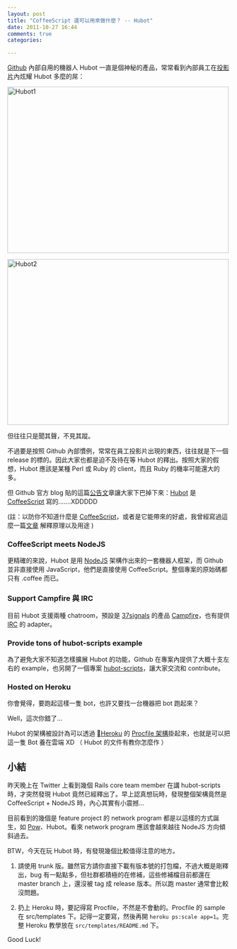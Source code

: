 ```yaml
---
layout: post
title: "CoffeeScript 還可以用來做什麼？ -- Hubot"
date: 2011-10-27 16:44
comments: true
categories: 

---
```


[Github](http://github.com) 內部自用的機器人 Hubot 一直是個神秘的產品，常常看到內部員工在[投影片](http://speakerdeck.com/u/holman/p/how-github-uses-github-to-build-github)內炫耀 Hubot 多麼的屌：

<a href="http://www.flickr.com/photos/xdite/6285733326/" title="Hubot1 by xdite, on Flickr"><img src="http://farm7.static.flickr.com/6031/6285733326_5754b16968.jpg" width="500" height="375" alt="Hubot1"></a>

<a href="http://www.flickr.com/photos/xdite/6285212725/" title="Hubot2 by xdite, on Flickr"><img src="http://farm7.static.flickr.com/6110/6285212725_7255bbcabc.jpg" width="500" height="374" alt="Hubot2"></a>

但往往只是聞其聲，不見其蹤。

不過要是按照 Github 內部慣例，常常在員工投影片出現的東西，往往就是下一個 release 的標的。因此大家也都是迫不及待在等 Hubot 的釋出。按照大家的假想，Hubot 應該是某種 Perl 或 Ruby 的 client，而且 Ruby 的機率可能還大的多。

但 Github 官方 blog 貼的這篇[公告文](https://github.com/blog/968-say-hello-to-hubot)章讓大家下巴掉下來：[Hubot](http://hubot.github.com/) 是 [CoffeeScript](http://jashkenas.github.com/coffee-script/) 寫的.......XDDDDD

(註：以防你不知道什麼是 [CoffeeScript](http://jashkenas.github.com/coffee-script/)，或者是它能帶來的好處，我曾經寫過這麼一篇[文章](http://upgrade2rails31.com/coffee-script) 解釋原理以及用途 )

### CoffeeScript meets NodeJS

更精確的來說，Hubot 是用 [NodeJS](http://nodejs.org/) 架構作出來的一套機器人框架，而 Github 並非直接使用 JavaScript，他們是直接使用 CoffeeScript。整個專案的原始碼都只有 .coffee 而已。

### Support Campfire 與 IRC

目前 Hubot 支援兩種 chatroom，預設是 [37signals](http://37signals.com) 的產品 [Campfire](http://campfirenow.com)，也有提供 [IRC](http://en.wikipedia.org/wiki/Internet_Relay_Chat) 的 adapter。

### Provide tons of hubot-scripts example

為了避免大家不知道怎樣擴展 Hubot 的功能，Github 在專案內提供了大概十支左右的 example，也另開了一個專案 [hubot-scripts](https://github.com/github/hubot-scripts)，讓大家交流和 contribute。

### Hosted on Heroku

你會覺得，要跑起這樣一隻 bot，也許又要找一台機器把 bot 跑起來？

Well，這次你錯了… 

Hubot 的架構被設計為可以透過 [Heroku](http://heroku.com) 的 [Procfile 架構](http://devcenter.heroku.com/articles/node-js)掛起來，也就是可以把這一隻 Bot 養在雲端 XD （ Hubot 的文件有教你怎麼作 ） 

## 小結

昨天晚上在 Twitter 上看到幾個 Rails core team member 在講 hubot-scripts 時，才突然發現 Hubot 竟然已經釋出了。早上認真想玩時，發現整個架構竟然是 CoffeeScript + NodeJS 時，內心其實有小震撼…

目前看到的幾個是 feature project 的 network program 都是以這樣的方式誕生，如 [Pow](http://pow.cx)、Hubot。看來 network program 應該會越來越往 NodeJS 方向傾斜過去。

BTW，今天在玩 Hubot 時，有發現幾個比較值得注意的地方。

1. 請使用 trunk 版。雖然官方請你直接下載有版本號的打包檔，不過大概是剛釋出，bug 有一點點多，但社群都積極的在修補，這些修補檔目前都還在 master branch 上，還沒被 tag 成 release 版本。所以跑 master 通常會比較沒問題。

2. 扔上 Heroku 時，要記得寫 Procfile，不然是不會動的。Procfile 的 sample 在 src/templates 下。記得一定要寫，然後再開 `heroku ps:scale app=1`。完整 Heroku 教學放在 `src/templates/README.md` 下。

Good Luck!

